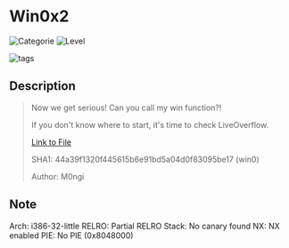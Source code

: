 # Win0x2
![Categorie](https://img.shields.io/badge/Category-Binary%20Exploitation-red?style=for-the-badge) ![Level](https://img.shields.io/badge/Difficulty-Easy-green?style=for-the-badge)

![tags](https://img.shields.io/badge/Tag-BufferOverflow%20%20ELF-blue)

## Description
> Now we get serious! Can you call my win function?!
>
> If you don't know where to start, it's time to check LiveOverflow.
>
> [Link to File](./win0.zip)
>
> SHA1: 44a39f1320f445615b6e91bd5a04d0f83095be17 (win0) 
>
> Author: M0ngi

## Note

Arch:     i386-32-little
RELRO:    Partial RELRO
Stack:    No canary found
NX:       NX enabled
PIE:      No PIE (0x8048000)
